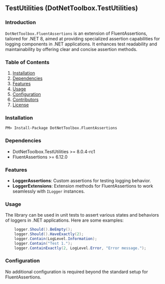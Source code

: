 ## TestUtilities (DotNetToolbox.TestUtilities)

### Introduction
`DotNetToolbox.FluentAssertions` is an extension of FluentAssertions, tailored for .NET 8, aimed at providing specialized assertion capabilities for logging components in .NET applications. It enhances test readability and maintainability by offering clear and concise assertion methods.

### Table of Contents
1. [Installation](#installation)
2. [Dependencies](#dependencies)
3. [Features](#features)
4. [Usage](#usage)
5. [Configuration](#configuration)
6. [Contributors](#contributors)
7. [License](#license)

### Installation
```shell
PM> Install-Package DotNetToolbox.FluentAssertions
```

### Dependencies
- DotNetToolbox.TestUtilities >= 8.0.4-rc1
- FluentAssertions >= 6.12.0

### Features
- **LoggerAssertions**: Custom assertions for testing logging behavior.
- **LoggerExtensions**: Extension methods for FluentAssertions to work seamlessly with `ILogger` instances.

### Usage
The library can be used in unit tests to assert various states and behaviors of loggers in .NET applications. Here are some examples:
```csharp
    logger.Should().BeEmpty();
    logger.Should().HaveExactly(2);
    logger.Contain(LogLevel.Information);
    logger.Contain("Test 1.");
    logger.ContainExactly(2, LogLevel.Error, "Error message.");
```

### Configuration
No additional configuration is required beyond the standard setup for FluentAssertions.

